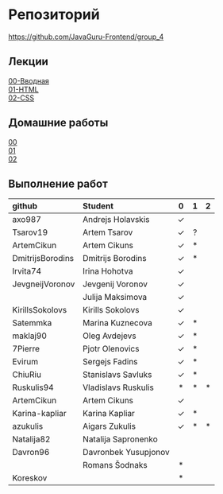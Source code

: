 # Репозиторий
https://github.com/JavaGuru-Frontend/group_4

## Лекции
[00-Вводная](https://github.com/JavaGuru-Frontend/group_4/blob/main/Lectures/00/00-Intro.pdf)  
[01-HTML](https://github.com/JavaGuru-Frontend/group_4/blob/main/Lectures/01-HTML/1-HTML.pdf)   
[02-CSS](https://github.com/JavaGuru-Frontend/group_4/blob/main/Lectures/01-CSS/1-CSS.pdf) 

## Домашние работы 
[00](https://github.com/JavaGuru-Frontend/group_4/blob/main/Homeworks/%F0%9F%8E%92HOMEWORKS/00/homework.md)  
[01](https://github.com/JavaGuru-Frontend/group_4/blob/main/Homeworks/%F0%9F%8E%92HOMEWORKS/01/Homework.md)  
[02](https://github.com/JavaGuru-Frontend/group_4/blob/main/Homeworks/%F0%9F%8E%92HOMEWORKS/02/Homework.md) 


## Выполнение работ
| github            | Student                       | 0 | 1 | 2 |
:--------------     | :------------------------     |:-:|:-:|:-:|
| axo987            | Andrejs	    Holavskis       | ✓ |   |   |
| Tsarov19          | Artem         Tsarov          | ✓ | ? |   |
| ArtemCikun        | Artem         Cikuns          | ✓ | * |   |
| DmitrijsBorodins  | Dmitrijs      Borodins        | ✓ | * |   |
| Irvita74          | Irina	        Hohotva         | ✓ |   |   |
| JevgneijVoronov   | Jevgenij	    Voronov         | ✓ |   |   |
|                   | Julija	    Maksimova       | ✓ |   |   |
| KirillsSokolovs   | Kirills	    Sokolovs        | ✓ |   |   |
| Satemmka          | Marina	    Kuznecova       | ✓ | * |   |
| maklaj90          | Oleg          Avdejevs        | ✓ | * |   |
| 7Pierre           | Pjotr         Olenovics       | ✓ | * |   |
| Evirum            | Sergejs	    Fadins          | ✓ | * |   |
| ChiuRiu           | Stanislavs	Savluks         | ✓ | * |   |
| Ruskulis94        | Vladislavs	Ruskulis        | * | * | * |
| ArtemCikun        | Artem         Cikuns          | ✓ |   |   |
| Karina-kapliar    | Karina        Kapliar         | ✓ | * |   |
| azukulis          | Aigars	    Zukulis         | ✓ | * | * |
| Natalija82        | Natalija	    Sapronenko      |   |   |   |
| Davron96          | Davronbek	    Yusupjonov      |   |   |   |
|                   | Romans 	    Šodnaks         | * |   |   |
| Koreskov          |                               | * |   |   |